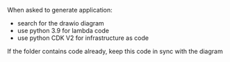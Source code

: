 When asked to generate application:
- search for the drawio diagram
- use python 3.9 for lambda code
- use python CDK V2 for infrastructure as code

If the folder contains code already, keep this code in sync with the diagram